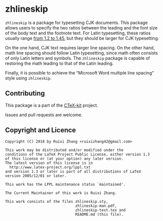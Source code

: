 ﻿zhlineskip
==========

`zhlineskip` is a package for typesetting CJK documents. This package allows users
to specify the two ratios between the leading and the font size of the body text
and the footnote text. For Latin typesetting, these ratios usually range
[from&nbsp;1.2 to&nbsp;1.45](https://practicaltypography.com/line-spacing.html),
but they should be larger for CJK typesetting.

On the one hand, CJK text requires larger line spacing. On the other hand, math
line spacing should follow Latin typesetting, since math often consists of only
Latin letters and symbols. The `zhlineskip` package is capable of restoring the
math leading to that of the Latin leading.

Finally, it is possible to achieve the “Microsoft Word multiple line spacing”
style using `zhlineskip`.

Contributing
------------

This package is a part of the [CTeX-kit](https://github.com/CTeX-org/ctex-kit) project.

Issues and pull requests are welcome.

Copyright and Licence
---------------------

    Copyright (C) 2018 by Ruixi Zhang <ruixizhang42@gmail.com>
    
    This work may be distributed and/or modified under the
    conditions of the LaTeX Project Public License, either version 1.3
    of this license or (at your option) any later version.
    The latest version of this license is in
      http://www.latex-project.org/lppl.txt
    and version 1.3 or later is part of all distributions of LaTeX
    version 2005/12/01 or later.
    
    This work has the LPPL maintenance status `maintained'.
    
    The Current Maintainer of this work is Ruixi Zhang.
    
    This work consists of the files zhlineskip.sty,
                                    zhlineskip-man.pdf,
                                    zhlineskip-test.tex and
                                    README.md (this file).